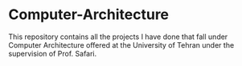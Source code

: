 # Computer-Architecture
This repository contains all the projects I have done that fall under Computer Architecture offered at the University of Tehran under the supervision of Prof. Safari.
